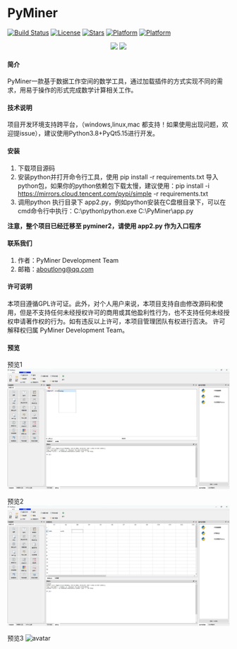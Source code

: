 # PyMiner

[![Build Status](https://travis-ci.com/akizunx/TinyControl.svg?branch=master)](https://travis-ci.com/akizunx/TinyControl)
[![License](https://img.shields.io/badge/license-GPL-blue)](https://img.shields.io/badge/license-GPL-blue)
[![Stars](https://gitee.com/py2cn/pyminer/badge/star.svg?theme=gvp)](https://gitee.com/py2cn/pyminer/stargazers)
[![Platform](https://img.shields.io/badge/python-v3.8-blue)](https://img.shields.io/badge/python-v3.7-blue)
[![Platform](https://img.shields.io/badge/PyQt5-v5.15.0-blue)](https://img.shields.io/badge/PyQt5-v5.15.0-blue)

<center>
    <a src="https://img.shields.io/badge/QQ%e7%be%a4-orange">
        <img src="https://img.shields.io/badge/QQ%e7%be%a4-945391275-orange">
    </a>
    <a src="https://img.shields.io/badge/QQ-454017698-orange">
        <img src="https://img.shields.io/badge/QQ-454017698-orange">
    </a>
</center>

#### 简介
PyMiner一款基于数据工作空间的数学工具，通过加载插件的方式实现不同的需求，用易于操作的形式完成数学计算相关工作。


#### 技术说明

项目开发环境支持跨平台，（windows,linux,mac 都支持！如果使用出现问题，欢迎提issue），建议使用Python3.8+PyQt5.15进行开发。

#### 安装

1. 下载项目源码 
2. 安装python并打开命令行工具，使用 pip install -r requirements.txt 导入python包，如果你的python依赖包下载太慢，建议使用：pip install -i https://mirrors.cloud.tencent.com/pypi/simple -r requirements.txt
3. 调用python 执行目录下 app2.py，例如python安装在C盘根目录下，可以在cmd命令行中执行：C:\python\python.exe C:\PyMiner\app.py

**注意，整个项目已经迁移至 pyminer2，请使用 app2.py 作为入口程序**

#### 联系我们

1.  作者：PyMiner Development Team
2.  邮箱：aboutlong@qq.com


#### 许可说明
本项目遵循GPL许可证。此外，对个人用户来说，本项目支持自由修改源码和使用，但是不支持任何未经授权许可的商用或其他盈利性行为，也不支持任何未经授权申请著作权的行为。如有违反以上许可，本项目管理团队有权进行否决。
许可解释权归属 PyMiner Development Team。

#### 预览

预览1
![avatar](readme_figures/app2.jpg)

预览2
![avatar](readme_figures/app2-table.jpg)

预览3
![avatar](https://images.gitee.com/uploads/images/2020/0908/114011_b893e9f4_4918172.png "屏幕截图.png")

